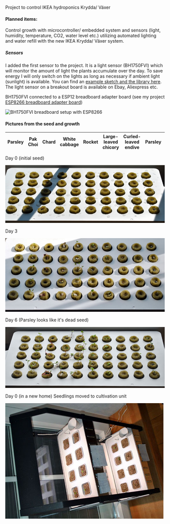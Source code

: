 Project to control IKEA hydroponics Krydda/ Växer

#### Planned items:

Control growth with microcontroller/ embedded system and sensors (light, humidity, temperature, CO2, water level etc.)  utilizing automated lighting and water refill with the new IKEA Krydda/ Växer system.

##### Sensors

I added the first sensor to the project. It is a light sensor (BH1750FVI) which will monitor the amount of light the plants accumulate over the day. To save energy I will only switch on the lights as long as necessary if ambient light (sunlight) is available.
You can find an [example sketch and the library here](https://github.com/markbeee/BH1750FVI). The light sensor on a breakout board is available on Ebay, Aliexpress etc.

BH1750FVI connected to a ESP12 breadboard adapter board
(see my project [ESP8266 breadboard adapter board](https://github.com/markbeee/ESP8266_Breakout_Board))

![BH1750FVI breadboard setup with ESP8266](https://github.com/markbeee/BH1750FVI/images/BH1750FVI.jpg)

#### Pictures from the seed and growth

| Parsley | Pak Choi | Chard | White cabbage | Rocket | Large-leaved chicory | Curled-leaved endive | Parsley | Watercress | Basil |
|---------|----------|-------|---------------|--------|---------------|----------------|---------|------------|-------|

Day 0 (initial seed)

![Initial seed day 0](/images/Day0_git_800w.jpg)

Day 3

![Seed day 3](/images/Day3_git_slant.jpg)

Day 6
(Parsley looks like it's dead seed)

![Seed day 6](/images/Day6_git_slant.jpg)

Day 0 (in a new home)
Seedlings moved to cultivation unit

![Cultivation day 0](/images/Day0_git_grow.jpg)
